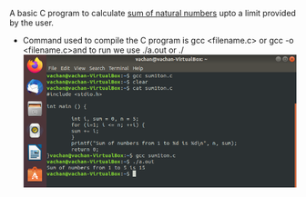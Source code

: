 A basic C program to calculate [sum of natural numbers](https://github.com/vachanukb04/32-Bit-RISC-V-based-CPU/blob/master/CPU%20Code/Sum1toN.c) upto a limit provided by the user.
* Command used to compile the C program is gcc <filename.c> or gcc -o <binary file name> <filename.c>and to run we use ./a.out or ./<binary file name>
![Compile](https://github.com/vachanukb04/32-Bit-RISC-V-based-CPU/blob/master/Images/Day-1/Compile.PNG)
